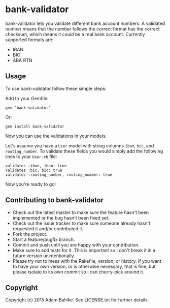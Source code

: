 # bank-validator

bank-validator lets you validate different bank account numbers. A validated number means that the number follows the correct format has the correct checksum, which means it *could* be a real bank account. Currently supported formats are:

* IBAN
* BIC
* ABA RTN

## Usage

To use bank-validator follow these simple steps:

Add to your Gemfile:

`gem 'bank-validator'`

Or:

`gem install bank-validator`

Now you can use the validations in your models.

Let's assume you have a `User` model with string columns `iban`, `bic`, and `routing_number`. To validate these fields you would simply add the following lines to your `User.rb` file:

```
validates :iban, iban: true
validates :bic, bic: true
validates :routing_number, routing_number: true
```

Now you're ready to go! 

## Contributing to bank-validator
 
* Check out the latest master to make sure the feature hasn't been implemented or the bug hasn't been fixed yet.
* Check out the issue tracker to make sure someone already hasn't requested it and/or contributed it.
* Fork the project.
* Start a feature/bugfix branch.
* Commit and push until you are happy with your contribution.
* Make sure to add tests for it. This is important so I don't break it in a future version unintentionally.
* Please try not to mess with the Rakefile, version, or history. If you want to have your own version, or is otherwise necessary, that is fine, but please isolate to its own commit so I can cherry-pick around it.

## Copyright

Copyright (c) 2015 Adam Bahlke. See LICENSE.txt for
further details.

